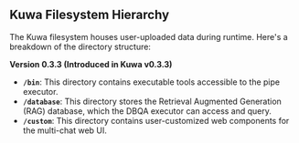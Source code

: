 ## Kuwa Filesystem Hierarchy

The Kuwa filesystem houses user-uploaded data during runtime. Here's a breakdown of the directory structure:

**Version 0.3.3 (Introduced in Kuwa v0.3.3)**

- **`/bin`**: This directory contains executable tools accessible to the pipe executor.
- **`/database`**: This directory stores the Retrieval Augmented Generation (RAG) database, which the DBQA executor can access and query.
- **`/custom`**: This directory contains user-customized web components for the multi-chat web UI.